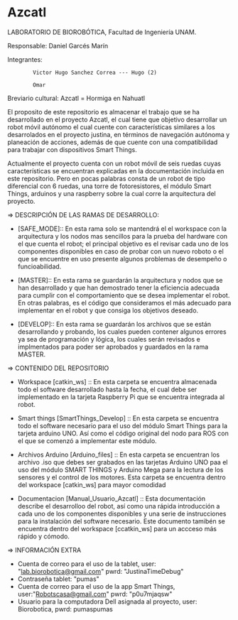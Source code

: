 # Azcatl
LABORATORIO DE BIOROBÓTICA, Facultad de Ingeniería UNAM.

Responsable: Daniel Garcés Marín

Integrantes:
            
            Victor Hugo Sanchez Correa --- Hugo (2)
            
            Omar 
            
Breviario cultural: Azcatl = Hormiga en Nahuatl

El proposito de este repositorio es almacenar el trabajo que se ha desarrollado en el proyecto Azcatl, el cual tiene que objetivo desarrollar un robot móvil autónomo el cual cuente con características similares a los desarrolados en el proyecto justina, en términos de navegación autónoma y planeación de acciones, además de que cuente con una compatibilidad para trabajar con dispositivos Smart Things. 

Actualmente el proyecto cuenta con un robot móvil de seis ruedas cuyas características se encuentran explicadas en la documentación incluida en este repositorio. Pero en pocas palabras consta de un robot de tipo diferencial con 6 ruedas, una torre de fotoresistores, el módulo Smart Things, arduinos y una raspberry sobre la cual corre la arquitectura del proyecto.

=> DESCRIPCIÓN DE LAS RAMAS DE DESARROLLO:

- [SAFE_MODE]:: En esta rama solo se mantendrá el el workspace con la arquitectura y los nodos mas sencillos para la prueba del hardware con el que cuenta el robot; el principal objetivo es el revisar cada uno de los componentes disponibles en caso de probar con un nuevo roboto o el que se encuentre en uso presente algunos problemas de desempeño o funcioabilidad.

- [MASTER]:: En esta rama se guardarán la arquitectura y nodos que se han desarrollado y que han demostrado tener la eficiencia adecuada para cumplir con el comportamiento que se desea implementar el robot. En otras palabras, es el código que consideramos el más adecuado para implementar en el robot y que consiga los objetivos deseado.

- [DEVELOP]:: En esta rama se guardarán los archivos que se están desarrollando y probando, los cuales pueden contener algunos errores ya sea de programación y lógica, los cuales serán revisados e implmentados para poder ser aprobados y guardados en la rama MASTER.

=> CONTENIDO DEL REPOSITORIO

- Workspace [catkin_ws] :: En esta carpeta se encuentra almacenada todo el software desarrollado hasta la fecha, el cual debe ser implementado en la tarjeta Raspberry Pi que se encuentra integrada al robot.

- Smart things [SmartThings_Develop] :: En esta carpeta se encuentra todo el software necesario para el uso del módulo Smart Things para la tarjeta arduino UNO. Así como el código original del nodo para ROS con el que se comenzó a implementar este módulo.

- Archivos Arduino [Arduino_files] :: En esta carpeta se encuentran los archivo .iso que debes ser grabados en las tarjetas Arduino UNO paa el uso del módulo SMART THINGS y Arduino Mega para la lectura de los sensores y el control de los motores. Esta carpeta se encuentra dentro del workspace [catkin_ws] para mayor comodidad

- Documentacion [Manual_Usuario_Azcatl] :: Esta documentación describe el desarrolloo del robot, así como una rápida introducción a cada uno de los componentes disponibles y una serie de instrucciones para la instalación del software necesario. Este documento tamibén se encuentra dentro del workspace [ccatkin_ws] para un accceso más rápido y cómodo.

=> INFORMACIÓN EXTRA
- Cuenta de correo para el uso de la tablet, user: "lab.biorobotica@gmail.com"    pwrd: "JustinaTimeDebug" 
- Contraseña tablet: "pumas"
- Cuenta de correo para el uso de la app Smart Things, user:"Robotscasa@gmail.com"  pwrd: "p0u7mjaqsw"
- Usuario para la computadora Dell asignada al proyecto, user: Biorobotica, pwrd: pumaspumas

